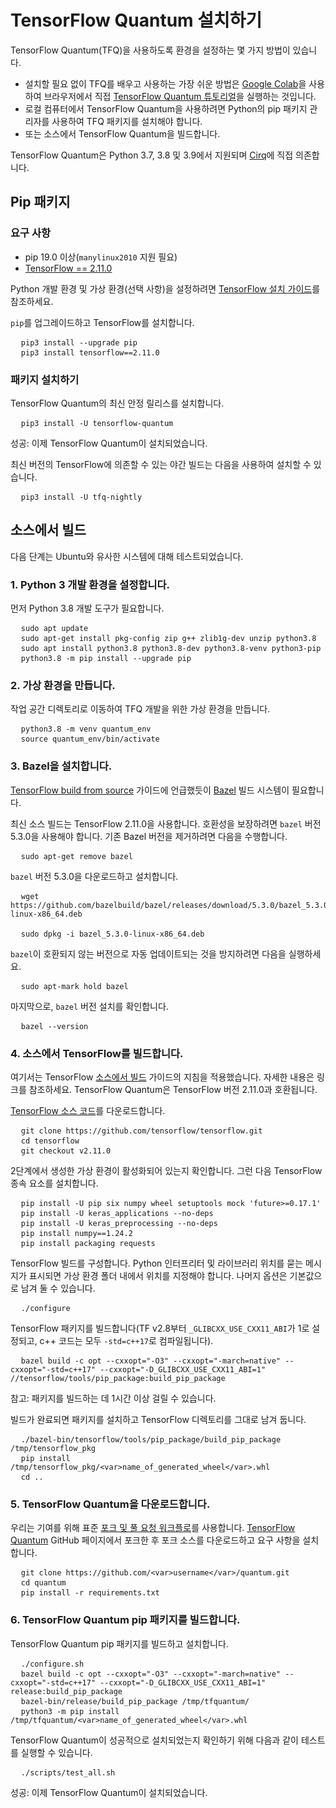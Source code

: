 # TensorFlow Quantum 설치하기

TensorFlow Quantum(TFQ)을 사용하도록 환경을 설정하는 몇 가지 방법이 있습니다.

- 설치할 필요 없이 TFQ를 배우고 사용하는 가장 쉬운 방법은 [Google Colab](./tutorials/hello_many_worlds.ipynb)을 사용하여 브라우저에서 직접 [TensorFlow Quantum 튜토리얼](https://colab.research.google.com/github/tensorflow/quantum/blob/master/docs/tutorials/hello_many_worlds.ipynb)을 실행하는 것입니다.
- 로컬 컴퓨터에서 TensorFlow Quantum을 사용하려면 Python의 pip 패키지 관리자를 사용하여 TFQ 패키지를 설치해야 합니다.
- 또는 소스에서 TensorFlow Quantum을 빌드합니다.

TensorFlow Quantum은 Python 3.7, 3.8 및 3.9에서 지원되며 [Cirq](https://github.com/quantumlib/Cirq)에 직접 의존합니다.

## Pip 패키지

### 요구 사항

- pip 19.0 이상(`manylinux2010` 지원 필요)
- [TensorFlow == 2.11.0](https://www.tensorflow.org/install/pip)

Python 개발 환경 및 가상 환경(선택 사항)을 설정하려면 [TensorFlow 설치 가이드](https://www.tensorflow.org/install/pip)를 참조하세요.

`pip`를 업그레이드하고 TensorFlow를 설치합니다.

<!-- common_typos_disable -->

<pre class="devsite-click-to-copy">
  <code class="devsite-terminal">pip3 install --upgrade pip</code>
  <code class="devsite-terminal">pip3 install tensorflow==2.11.0</code>
</pre>

<!-- common_typos_enable -->

### 패키지 설치하기

TensorFlow Quantum의 최신 안정 릴리스를 설치합니다.

<!-- common_typos_disable -->

<pre class="devsite-click-to-copy">
  <code class="devsite-terminal">pip3 install -U tensorflow-quantum</code>
</pre>

<!-- common_typos_enable -->

성공: 이제 TensorFlow Quantum이 설치되었습니다.

최신 버전의 TensorFlow에 의존할 수 있는 야간 빌드는 다음을 사용하여 설치할 수 있습니다.

<!-- common_typos_disable -->

<pre class="devsite-click-to-copy">
  <code class="devsite-terminal">pip3 install -U tfq-nightly</code>
</pre>

<!-- common_typos_enable -->

## 소스에서 빌드

다음 단계는 Ubuntu와 유사한 시스템에 대해 테스트되었습니다.

### 1. Python 3 개발 환경을 설정합니다.

먼저 Python 3.8 개발 도구가 필요합니다.

<!-- common_typos_disable -->

<pre class="devsite-click-to-copy">
  <code class="devsite-terminal">sudo apt update</code>
  <code class="devsite-terminal">sudo apt-get install pkg-config zip g++ zlib1g-dev unzip python3.8</code>
  <code class="devsite-terminal">sudo apt install python3.8 python3.8-dev python3.8-venv python3-pip</code>
  <code class="devsite-terminal">python3.8 -m pip install --upgrade pip</code>
</pre>

<!-- common_typos_enable -->

### 2. 가상 환경을 만듭니다.

작업 공간 디렉토리로 이동하여 TFQ 개발을 위한 가상 환경을 만듭니다.

<!-- common_typos_disable -->

<pre class="devsite-click-to-copy">
  <code class="devsite-terminal">python3.8 -m venv quantum_env</code>
  <code class="devsite-terminal">source quantum_env/bin/activate</code>
</pre>

<!-- common_typos_enable -->

### 3. Bazel을 설치합니다.

[TensorFlow build from source](https://www.tensorflow.org/install/source#install_bazel) 가이드에 언급했듯이 <a href="https://bazel.build/" class="external">Bazel</a> 빌드 시스템이 필요합니다.

최신 소스 빌드는 TensorFlow 2.11.0을 사용합니다. 호환성을 보장하려면 `bazel` 버전 5.3.0을 사용해야 합니다. 기존 Bazel 버전을 제거하려면 다음을 수행합니다.

<!-- common_typos_disable -->

<pre class="devsite-click-to-copy">
  <code class="devsite-terminal">sudo apt-get remove bazel</code>
</pre>

<!-- common_typos_enable -->

`bazel` 버전 5.3.0을 다운로드하고 설치합니다.

<!-- common_typos_disable -->

<pre class="devsite-click-to-copy">
  <code class="devsite-terminal">wget https://github.com/bazelbuild/bazel/releases/download/5.3.0/bazel_5.3.0-linux-x86_64.deb
</code>
  <code class="devsite-terminal">sudo dpkg -i bazel_5.3.0-linux-x86_64.deb</code>
</pre>

<!-- common_typos_enable -->

`bazel`이 호환되지 않는 버전으로 자동 업데이트되는 것을 방지하려면 다음을 실행하세요.

<!-- common_typos_disable -->

<pre class="devsite-click-to-copy">
  <code class="devsite-terminal">sudo apt-mark hold bazel</code>
</pre>

<!-- common_typos_enable -->

마지막으로, `bazel` 버전 설치를 확인합니다.

<!-- common_typos_disable -->

<pre class="devsite-click-to-copy">
  <code class="devsite-terminal">bazel --version</code>
</pre>

<!-- common_typos_enable -->

### 4. 소스에서 TensorFlow를 빌드합니다.

여기서는 TensorFlow [소스에서 빌드](https://www.tensorflow.org/install/source) 가이드의 지침을 적용했습니다. 자세한 내용은 링크를 참조하세요. TensorFlow Quantum은 TensorFlow 버전 2.11.0과 호환됩니다.

<a href="https://github.com/tensorflow/tensorflow" class="external">TensorFlow 소스 코드</a>를 다운로드합니다.

<!-- common_typos_disable -->

<pre class="devsite-click-to-copy">
  <code class="devsite-terminal">git clone https://github.com/tensorflow/tensorflow.git</code>
  <code class="devsite-terminal">cd tensorflow</code>
  <code class="devsite-terminal">git checkout v2.11.0</code>
</pre>

2단계에서 생성한 가상 환경이 활성화되어 있는지 확인합니다. 그런 다음 TensorFlow 종속 요소를 설치합니다.

<!-- common_typos_disable -->

<pre class="devsite-click-to-copy">
  <code class="devsite-terminal">pip install -U pip six numpy wheel setuptools mock 'future&gt;=0.17.1'</code>
  <code class="devsite-terminal">pip install -U keras_applications --no-deps</code>
  <code class="devsite-terminal">pip install -U keras_preprocessing --no-deps</code>
  <code class="devsite-terminal">pip install numpy==1.24.2</code>
  <code class="devsite-terminal">pip install packaging requests</code>
</pre>

<!-- common_typos_enable -->

TensorFlow 빌드를 구성합니다. Python 인터프리터 및 라이브러리 위치를 묻는 메시지가 표시되면 가상 환경 폴더 내에서 위치를 지정해야 합니다. 나머지 옵션은 기본값으로 남겨 둘 수 있습니다.

<!-- common_typos_disable -->

<pre class="devsite-click-to-copy">
  <code class="devsite-terminal">./configure</code>
</pre>

<!-- common_typos_enable -->

TensorFlow 패키지를 빌드합니다(TF v2.8부터 `_GLIBCXX_USE_CXX11_ABI`가 1로 설정되고, c++ 코드는 모두 `-std=c++17`로 컴파일됩니다).

<!-- common_typos_disable -->

<pre class="devsite-click-to-copy">
  <code class="devsite-terminal">bazel build -c opt --cxxopt="-O3" --cxxopt="-march=native" --cxxopt="-std=c++17" --cxxopt="-D_GLIBCXX_USE_CXX11_ABI=1" //tensorflow/tools/pip_package:build_pip_package</code>
</pre>

<!-- common_typos_enable -->

참고: 패키지를 빌드하는 데 1시간 이상 걸릴 수 있습니다.

빌드가 완료되면 패키지를 설치하고 TensorFlow 디렉토리를 그대로 남겨 둡니다.

<!-- common_typos_disable -->

<pre class="devsite-click-to-copy">
  <code class="devsite-terminal">./bazel-bin/tensorflow/tools/pip_package/build_pip_package /tmp/tensorflow_pkg</code>
  <code class="devsite-terminal">pip install /tmp/tensorflow_pkg/&lt;var&gt;name_of_generated_wheel&lt;/var&gt;.whl</code>
  <code class="devsite-terminal">cd ..</code>
</pre>

<!-- common_typos_enable -->

### 5. TensorFlow Quantum을 다운로드합니다.

우리는 기여를 위해 표준 [포크 및 풀 요청 워크플로](https://guides.github.com/activities/forking/)를 사용합니다. [TensorFlow Quantum](https://github.com/tensorflow/quantum) GitHub 페이지에서 포크한 후 포크 소스를 다운로드하고 요구 사항을 설치합니다.

<!-- common_typos_disable -->

<pre class="devsite-click-to-copy">
  <code class="devsite-terminal">git clone https://github.com/&lt;var&gt;username&lt;/var&gt;/quantum.git</code>
  <code class="devsite-terminal">cd quantum</code>
  <code class="devsite-terminal">pip install -r requirements.txt</code>
</pre>

<!-- common_typos_enable -->

### 6. TensorFlow Quantum pip 패키지를 빌드합니다.

TensorFlow Quantum pip 패키지를 빌드하고 설치합니다.

<!-- common_typos_disable -->

<pre class="devsite-click-to-copy">
  <code class="devsite-terminal">./configure.sh</code>
  <code class="devsite-terminal">bazel build -c opt --cxxopt="-O3" --cxxopt="-march=native" --cxxopt="-std=c++17" --cxxopt="-D_GLIBCXX_USE_CXX11_ABI=1" release:build_pip_package</code>
  <code class="devsite-terminal">bazel-bin/release/build_pip_package /tmp/tfquantum/</code>
  <code class="devsite-terminal">python3 -m pip install /tmp/tfquantum/&lt;var&gt;name_of_generated_wheel&lt;/var&gt;.whl</code>
</pre>

<!-- common_typos_enable -->

TensorFlow Quantum이 성공적으로 설치되었는지 확인하기 위해 다음과 같이 테스트를 실행할 수 있습니다.

<!-- common_typos_disable -->

<pre class="devsite-click-to-copy">
  <code class="devsite-terminal">./scripts/test_all.sh</code>
</pre>

<!-- common_typos_enable -->

성공: 이제 TensorFlow Quantum이 설치되었습니다.
